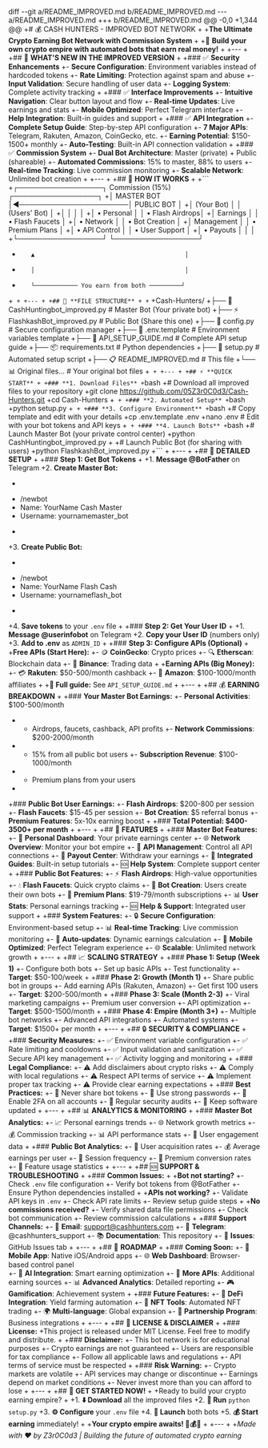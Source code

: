 diff --git a/README_IMPROVED.md b/README_IMPROVED.md
--- a/README_IMPROVED.md
+++ b/README_IMPROVED.md
@@ -0,0 +1,344 @@
+# 💰 CASH HUNTERS - IMPROVED BOT NETWORK
+
+**The Ultimate Crypto Earning Bot Network with Commission System**
+
+🚀 **Build your own crypto empire with automated bots that earn real money!**
+
+---
+
+## 🌟 **WHAT'S NEW IN THE IMPROVED VERSION**
+
+### ✅ **Security Enhancements**
+- **Secure Configuration**: Environment variables instead of hardcoded tokens
+- **Rate Limiting**: Protection against spam and abuse
+- **Input Validation**: Secure handling of user data
+- **Logging System**: Complete activity tracking
+
+### ✅ **Interface Improvements**
+- **Intuitive Navigation**: Clear button layout and flow
+- **Real-time Updates**: Live earnings and stats
+- **Mobile Optimized**: Perfect Telegram interface
+- **Help Integration**: Built-in guides and support
+
+### ✅ **API Integration**
+- **Complete Setup Guide**: Step-by-step API configuration
+- **7 Major APIs**: Telegram, Rakuten, Amazon, CoinGecko, etc.
+- **Earning Potential**: $150-1500+ monthly
+- **Auto-Testing**: Built-in API connection validation
+
+### ✅ **Commission System**
+- **Dual Bot Architecture**: Master (private) + Public (shareable)
+- **Automated Commissions**: 15% to master, 88% to users
+- **Real-time Tracking**: Live commission monitoring
+- **Scalable Network**: Unlimited bot creation
+
+---
+
+## 🎯 **HOW IT WORKS**
+
+```
+┌─────────────────┐    Commission (15%)    ┌─────────────────┐
+│   MASTER BOT    │◄──────────────────────│   PUBLIC BOT    │
+│   (Your Bot)    │                       │ (Users' Bot)    │
+│                 │                       │                 │
+│ • Personal      │                       │ • Flash Airdrops│
+│   Earnings      │                       │ • Flash Faucets │
+│ • Network       │                       │ • Bot Creation  │
+│   Management    │                       │ • Premium Plans │
+│ • API Control   │                       │ • User Support  │
+│ • Payouts       │                       │                 │
+└─────────────────┘                       └─────────────────┘
+        ▲                                          │
+        │                                          │
+        └──────────── You earn from both ─────────┘
+```
+
+---
+
+## 📁 **FILE STRUCTURE**
+
+```
+Cash-Hunters/
+├── 🤖 CashHuntingbot_improved.py      # Master Bot (Your private bot)
+├── ⚡ FlashkashBot_improved.py        # Public Bot (Share this one)
+├── 🔧 config.py                      # Secure configuration manager
+├── 📄 .env.template                  # Environment variables template
+├── 📖 API_SETUP_GUIDE.md             # Complete API setup guide
+├── 📦 requirements.txt               # Python dependencies
+├── 🚀 setup.py                       # Automated setup script
+├── 📋 README_IMPROVED.md             # This file
+└── 📊 Original files...              # Your original bot files
+```
+
+---
+
+## ⚡ **QUICK START**
+
+### **1. Download Files**
+```bash
+# Download all improved files to your repository
+git clone https://github.com/05Z3r0C0d3/Cash-Hunters.git
+cd Cash-Hunters
+```
+
+### **2. Automated Setup**
+```bash
+python setup.py
+```
+
+### **3. Configure Environment**
+```bash
+# Copy template and edit with your details
+cp .env.template .env
+nano .env  # Edit with your bot tokens and API keys
+```
+
+### **4. Launch Bots**
+```bash
+# Launch Master Bot (your private control center)
+python CashHuntingbot_improved.py
+
+# Launch Public Bot (for sharing with users)
+python FlashkashBot_improved.py
+```
+
+---
+
+## 🔧 **DETAILED SETUP**
+
+### **Step 1: Get Bot Tokens**
+
+1. **Message @BotFather** on Telegram
+2. **Create Master Bot:**
+   ```
+   /newbot
+   Name: YourName Cash Master
+   Username: yournamemaster_bot
+   ```
+3. **Create Public Bot:**
+   ```
+   /newbot
+   Name: YourName Flash Cash
+   Username: yournameflash_bot
+   ```
+4. **Save tokens** to your `.env` file
+
+### **Step 2: Get Your User ID**
+
+1. **Message @userinfobot** on Telegram
+2. **Copy your User ID** (numbers only)
+3. **Add to .env** as `ADMIN_ID`
+
+### **Step 3: Configure APIs (Optional)**
+
+**Free APIs (Start Here):**
+- 🪙 **CoinGecko**: Crypto prices
+- 🔍 **Etherscan**: Blockchain data
+- 🔶 **Binance**: Trading data
+
+**Earning APIs (Big Money):**
+- 💳 **Rakuten**: $50-500/month cashback
+- 🛒 **Amazon**: $100-1000/month affiliates
+
+**📖 Full guide:** See `API_SETUP_GUIDE.md`
+
+---
+
+## 💰 **EARNING BREAKDOWN**
+
+### **Your Master Bot Earnings:**
+- **Personal Activities**: $100-500/month
+  - Airdrops, faucets, cashback, API profits
+- **Network Commissions**: $200-2000/month
+  - 15% from all public bot users
+- **Subscription Revenue**: $100-1000/month
+  - Premium plans from your users
+
+### **Public Bot User Earnings:**
+- **Flash Airdrops**: $200-800 per session
+- **Flash Faucets**: $15-45 per session
+- **Bot Creation**: $5 referral bonus
+- **Premium Features**: 5x-10x earning boost
+
+### **Total Potential: $400-3500+ per month**
+
+---
+
+## 🚀 **FEATURES**
+
+### **Master Bot Features:**
+- 👑 **Personal Dashboard**: Your private earnings center
+- 🌐 **Network Overview**: Monitor your bot empire
+- 🔧 **API Management**: Control all API connections
+- 💸 **Payout Center**: Withdraw your earnings
+- 📖 **Integrated Guides**: Built-in setup tutorials
+- 🆘 **Help System**: Complete support center
+
+### **Public Bot Features:**
+- ⚡ **Flash Airdrops**: High-value opportunities
+- 💧 **Flash Faucets**: Quick crypto claims
+- 🤖 **Bot Creation**: Users create their own bots
+- 💎 **Premium Plans**: $19-79/month subscriptions
+- 📊 **User Stats**: Personal earnings tracking
+- 🆘 **Help & Support**: Integrated user support
+
+### **System Features:**
+- 🔒 **Secure Configuration**: Environment-based setup
+- 📊 **Real-time Tracking**: Live commission monitoring
+- 🔄 **Auto-updates**: Dynamic earnings calculation
+- 📱 **Mobile Optimized**: Perfect Telegram experience
+- 🌐 **Scalable**: Unlimited network growth
+
+---
+
+## 📈 **SCALING STRATEGY**
+
+### **Phase 1: Setup (Week 1)**
+- Configure both bots
+- Set up basic APIs
+- Test functionality
+- **Target**: $50-100/week
+
+### **Phase 2: Growth (Month 1)**
+- Share public bot in groups
+- Add earning APIs (Rakuten, Amazon)
+- Get first 100 users
+- **Target**: $200-500/month
+
+### **Phase 3: Scale (Month 2-3)**
+- Viral marketing campaigns
+- Premium user conversion
+- API optimization
+- **Target**: $500-1500/month
+
+### **Phase 4: Empire (Month 3+)**
+- Multiple bot networks
+- Advanced API integrations
+- Automated systems
+- **Target**: $1500+ per month
+
+---
+
+## 🔒 **SECURITY & COMPLIANCE**
+
+### **Security Measures:**
+- ✅ Environment variable configuration
+- ✅ Rate limiting and cooldowns
+- ✅ Input validation and sanitization
+- ✅ Secure API key management
+- ✅ Activity logging and monitoring
+
+### **Legal Compliance:**
+- ⚠️ Add disclaimers about crypto risks
+- ⚠️ Comply with local regulations
+- ⚠️ Respect API terms of service
+- ⚠️ Implement proper tax tracking
+- ⚠️ Provide clear earning expectations
+
+### **Best Practices:**
+- 🔐 Never share bot tokens
+- 🔐 Use strong passwords
+- 🔐 Enable 2FA on all accounts
+- 🔐 Regular security audits
+- 🔐 Keep software updated
+
+---
+
+## 📊 **ANALYTICS & MONITORING**
+
+### **Master Bot Analytics:**
+- 📈 Personal earnings trends
+- 🌐 Network growth metrics
+- 💰 Commission tracking
+- 📊 API performance stats
+- 🎯 User engagement data
+
+### **Public Bot Analytics:**
+- 👥 User acquisition rates
+- 💰 Average earnings per user
+- 🔄 Session frequency
+- 💎 Premium conversion rates
+- 📱 Feature usage statistics
+
+---
+
+## 🆘 **SUPPORT & TROUBLESHOOTING**
+
+### **Common Issues:**
+
+**Bot not starting?**
+- Check `.env` file configuration
+- Verify bot tokens from @BotFather
+- Ensure Python dependencies installed
+
+**APIs not working?**
+- Validate API keys in `.env`
+- Check API rate limits
+- Review setup guide steps
+
+**No commissions received?**
+- Verify shared data file permissions
+- Check bot communication
+- Review commission calculations
+
+### **Support Channels:**
+- 📧 **Email**: support@cashhunters.com
+- 💬 **Telegram**: @cashhunters_support
+- 📚 **Documentation**: This repository
+- 🐛 **Issues**: GitHub Issues tab
+
+---
+
+## 🎯 **ROADMAP**
+
+### **Coming Soon:**
+- 📱 **Mobile App**: Native iOS/Android apps
+- 🌐 **Web Dashboard**: Browser-based control panel  
+- 🤖 **AI Integration**: Smart earning optimization
+- 🔗 **More APIs**: Additional earning sources
+- 📊 **Advanced Analytics**: Detailed reporting
+- 🎮 **Gamification**: Achievement system
+
+### **Future Features:**
+- 🏦 **DeFi Integration**: Yield farming automation
+- 🎯 **NFT Tools**: Automated NFT trading
+- 🌍 **Multi-language**: Global expansion
+- 🤝 **Partnership Program**: Business integrations
+
+---
+
+## 📜 **LICENSE & DISCLAIMER**
+
+### **License:**
+This project is released under MIT License. Feel free to modify and distribute.
+
+### **Disclaimer:**
+- This bot network is for educational purposes
+- Crypto earnings are not guaranteed
+- Users are responsible for tax compliance
+- Follow all applicable laws and regulations
+- API terms of service must be respected
+
+### **Risk Warning:**
+- Crypto markets are volatile
+- API services may change or discontinue
+- Earnings depend on market conditions
+- Never invest more than you can afford to lose
+
+---
+
+## 🎉 **GET STARTED NOW!**
+
+Ready to build your crypto earning empire? 
+
+1. **⬇️ Download** all the improved files
+2. **🔧 Run** `python setup.py`
+3. **⚙️ Configure** your `.env` file
+4. **🚀 Launch** both bots
+5. **💰 Start earning** immediately!
+
+**Your crypto empire awaits! 🚀💰👑**
+
+---
+
+*Made with ❤️ by Z3r0C0d3 | Building the future of automated crypto earning*
